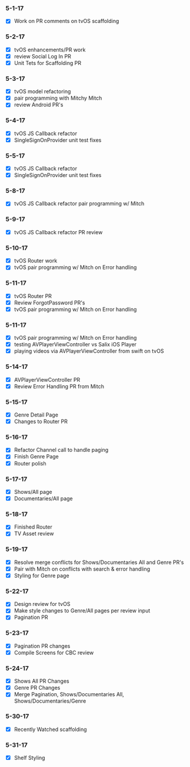 ### 5-1-17
 - [x] Work on PR comments on tvOS scaffolding
  
### 5-2-17
 - [x] tvOS enhancements/PR work
 - [x] review Social Log In PR
 - [x] Unit Tets for Scaffolding PR
 
### 5-3-17
 - [x] tvOS model refactoring
 - [x] pair programming with Mitchy Mitch
 - [x] review Android PR's
 
### 5-4-17
 - [x] tvOS JS Callback refactor
 - [x] SingleSignOnProvider unit test fixes
 
### 5-5-17
 - [x] tvOS JS Callback refactor
 - [x] SingleSignOnProvider unit test fixes 
 
### 5-8-17
 - [x] tvOS JS Callback refactor pair programming w/ Mitch
 
### 5-9-17
 - [x] tvOS JS Callback refactor PR review
 
### 5-10-17
 - [x] tvOS Router work
 - [x] tvOS pair programming w/ Mitch on Error handling
 
### 5-11-17
 - [x] tvOS Router PR
 - [x] Review ForgotPassword PR's
 - [x] tvOS pair programming w/ Mitch on Error handling

### 5-11-17
 - [x] tvOS pair programming w/ Mitch on Error handling
 - [x] testing AVPlayerViewController vs Salix iOS Player
 - [x] playing videos via AVPlayerViewController from swift on tvOS
 
### 5-14-17
- [x] AVPlayerViewController PR
- [x] Review Error Handling PR from Mitch

### 5-15-17
- [x] Genre Detail Page
- [x] Changes to Router PR

### 5-16-17
- [x] Refactor Channel call to handle paging
- [x] Finish Genre Page 
- [x] Router polish

### 5-17-17
- [x] Shows/All page
- [x] Documentaries/All page

### 5-18-17
- [x] Finished Router
- [x] TV Asset review

### 5-19-17
- [x] Resolve merge conflicts for Shows/Documentaries All and Genre PR's
- [x] Pair with Mitch on conflicts with search & error handling
- [x] Styling for Genre page

### 5-22-17
- [x] Design review for tvOS
- [x] Make style changes to Genre/All pages per review input
- [x] Pagination PR

### 5-23-17
- [x] Pagination PR changes
- [x] Compile Screens for CBC review

### 5-24-17
- [x] Shows All PR Changes
- [x] Genre PR Changes
- [x] Merge Pagination, Shows/Documentaries All, Shows/Documentaries/Genre

### 5-30-17
- [x] Recently Watched scaffolding

### 5-31-17
- [x] Shelf Styling 
